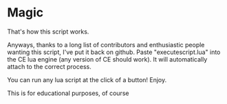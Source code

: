 # Magic

That's how this script works.

Anyways, thanks to a long list of contributors and enthusiastic people wanting this script, I've put it back on github. Paste "executescript.lua" into the CE lua engine (any version of CE should work). It will automatically attach to the correct process.

You can run any lua script at the click of a button! Enjoy.

This is for educational purposes, of course




